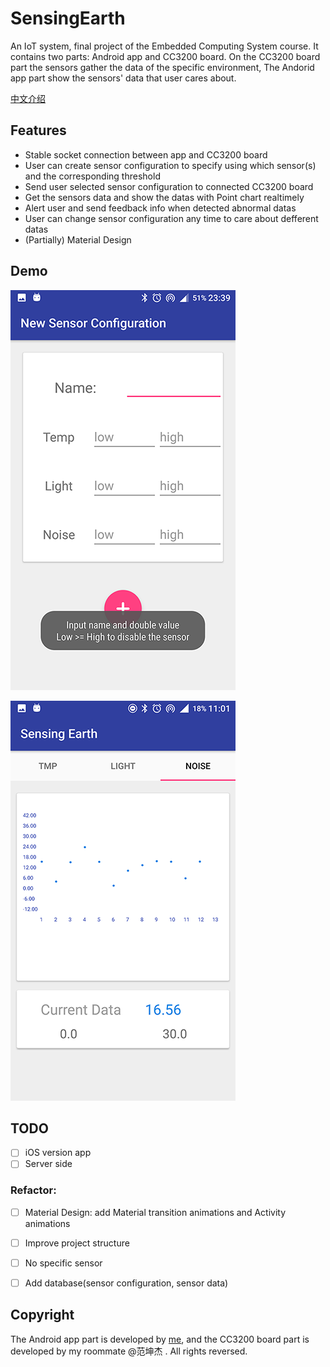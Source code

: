 # SensingEarth
An IoT system, final project of the Embedded Computing System course. It contains two parts: Android app and CC3200 board. On the CC3200 board part the sensors gather the data of the specific environment, The Andorid app part show the sensors' data that user cares about.

[中文介绍](README_CN.md)

## Features

* Stable socket connection between app and CC3200 board
* User can create sensor configuration to specify using which sensor(s) and the corresponding threshold
* Send user selected sensor configuration to connected CC3200 board
* Get the sensors data and show the datas with Point chart realtimely
* Alert user and send feedback info when detected abnormal datas
* User can change sensor configuration any time to care about defferent datas
* (Partially) Material Design

## Demo

![](demo_config.png)

![](demo_nosie.png)

## TODO

* [ ] iOS version app
* [ ] Server side

### Refactor:

* [ ] Material Design: add Material transition animations and Activity animations


* [ ] Improve project structure
* [ ] No specific sensor
* [ ] Add database(sensor configuration, sensor data)

## Copyright

The Android app part is developed by [me](https://github.com/eveouo), and the CC3200 board part is developed by my roommate @范坤杰 .  All rights reversed.